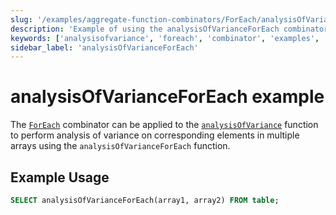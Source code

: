 ```yaml
---
slug: '/examples/aggregate-function-combinators/ForEach/analysisOfVarianceForEach'
description: 'Example of using the analysisOfVarianceForEach combinator'
keywords: ['analysisofvariance', 'foreach', 'combinator', 'examples', 'analysisOfVarianceForEach']
sidebar_label: 'analysisOfVarianceForEach'
---
```


# analysisOfVarianceForEach example

The [`ForEach`](/sql-reference/aggregate-functions/combinators#-foreach) combinator can be applied to the [`analysisOfVariance`](/sql-reference/aggregate-functions/reference/analysis_of_variance) function to perform analysis of variance on corresponding elements in multiple arrays using the `analysisOfVarianceForEach` function.

## Example Usage

```sql
SELECT analysisOfVarianceForEach(array1, array2) FROM table;
``` 